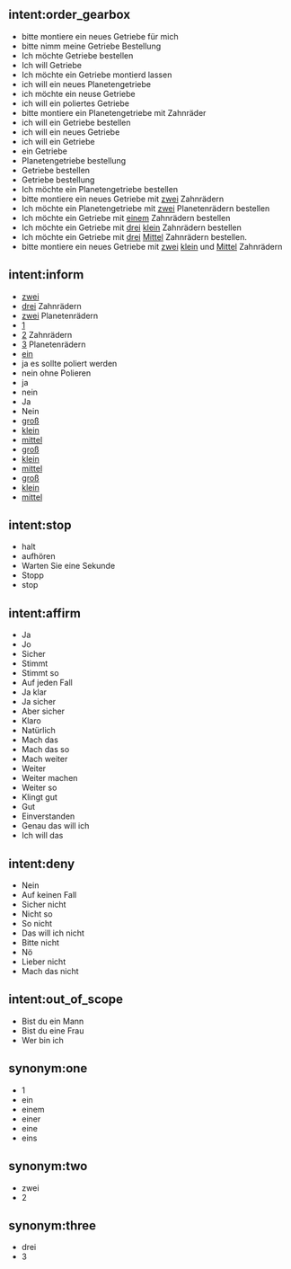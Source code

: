 ## intent:order_gearbox
- bitte montiere ein neues Getriebe für mich
- bitte nimm meine Getriebe Bestellung
- Ich möchte Getriebe bestellen
- Ich will Getriebe
- Ich möchte ein Getriebe montierd lassen
- ich will ein neues Planetengetriebe
- ich möchte ein neuse Getriebe
- ich will ein poliertes Getriebe
- bitte montiere ein Planetengetriebe mit Zahnräder
- ich will ein Getriebe bestellen
- ich will ein neues Getriebe
- ich will ein Getriebe
- ein Getriebe
- Planetengetriebe bestellung
- Getriebe bestellen
- Getriebe bestellung
- Ich möchte ein Planetengetriebe bestellen
- bitte montiere ein neues Getriebe mit [zwei](num_gears) Zahnrädern
- Ich möchte ein Planetengetriebe mit [zwei](num_gears) Planetenrädern bestellen
- Ich möchte ein Getriebe mit [einem](num_gears) Zahnrädern bestellen
- Ich möchte ein Getriebe mit [drei](num_gears) [klein](gear_one_size) Zahnrädern bestellen
- Ich möchte ein Getriebe mit [drei](num_gears) [Mittel](gear_one_size) Zahnrädern bestellen. 
- bitte montiere ein neues Getriebe mit [zwei](num_gears) [klein](gear_one_size) und [Mittel](gear_two_size) Zahnrädern


## intent:inform
- [zwei](num_gears)
- [drei](num_gears) Zahnrädern
- [zwei](num_gears) Planetenrädern
- [1](num_gears)
- [2](num_gears) Zahnrädern
- [3](num_gears) Planetenrädern
- [ein](num_gears)
- ja es sollte poliert werden
- nein ohne Polieren
- ja
- nein
- Ja
- Nein
- [groß](gear_one_size)
- [klein](gear_one_size)
- [mittel](gear_one_size)
- [groß](gear_two_size)
- [klein](gear_two_size)
- [mittel](gear_two_size)
- [groß](gear_three_size)
- [klein](gear_three_size)
- [mittel](gear_three_size)

## intent:stop
- halt
- aufhören
- Warten Sie eine Sekunde
- Stopp
- stop

## intent:affirm
- Ja
- Jo
- Sicher
- Stimmt
- Stimmt so
- Auf jeden Fall
- Ja klar
- Ja sicher
- Aber sicher
- Klaro
- Natürlich
- Mach das
- Mach das so
- Mach weiter
- Weiter
- Weiter machen
- Weiter so
- Klingt gut
- Gut
- Einverstanden
- Genau das will ich
- Ich will das

## intent:deny
- Nein
- Auf keinen Fall
- Sicher nicht
- Nicht so
- So nicht
- Das will ich nicht
- Bitte nicht
- Nö
- Lieber nicht
- Mach das nicht

## intent:out_of_scope
- Bist du ein Mann
- Bist du eine Frau
- Wer bin ich

## synonym:one
- 1
- ein
- einem
- einer
- eine
- eins

## synonym:two
- zwei
- 2

## synonym:three
- drei
- 3